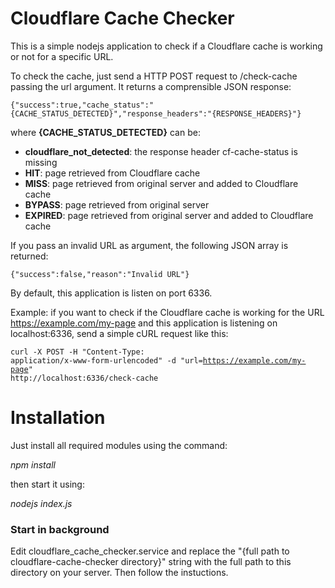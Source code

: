 # Cloudflare Cache Checker

This is a simple nodejs application to check if a Cloudflare cache is working or not for a specific URL.

To check the cache, just send a HTTP POST request to /check-cache passing the url argument. It returns a comprensible JSON response:

<code>{"success":true,"cache_status":"{CACHE_STATUS_DETECTED}","response_headers":"{RESPONSE_HEADERS}"}</code>

where <b>{CACHE_STATUS_DETECTED}</b> can be:

<ul>
<li><b>cloudflare_not_detected</b>: the response header cf-cache-status is missing</li>
<li><b>HIT</b>: page retrieved from Cloudflare cache</li>
<li><b>MISS</b>: page retrieved from original server and added to Cloudflare cache</li>
<li><b>BYPASS</b>: page retrieved from original server</li>
<li><b>EXPIRED</b>: page retrieved from original server and added to Cloudflare cache</li>
</ul>


If you pass an invalid URL as argument, the following JSON array is returned:

<code>{"success":false,"reason":"Invalid URL"}</code>

By default, this application is listen on port 6336.

Example: if you want to check if the Cloudflare cache is working for the URL https://example.com/my-page and this application is listening on localhost:6336, send a simple cURL request like this:

<code>curl -X POST -H "Content-Type: application/x-www-form-urlencoded" -d "url=https://example.com/my-page" http://localhost:6336/check-cache</code>

# Installation

Just install all required modules using the command:

<i>npm install</i>

then start it using:

<i>nodejs index.js</i>

### Start in background

Edit cloudflare_cache_checker.service and replace the "{full path to cloudflare-cache-checker directory}" string with the full path to this directory on your server. Then follow the instuctions.